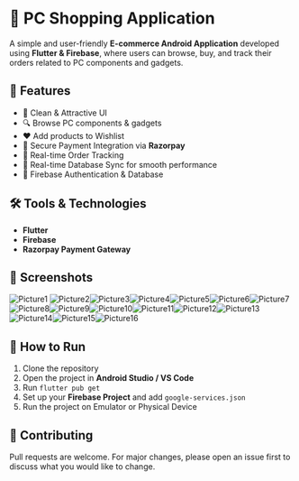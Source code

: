 # 🛒 PC Shopping Application

A simple and user-friendly **E-commerce Android Application** developed using **Flutter & Firebase**, where users can browse, buy, and track their orders related to PC components and gadgets.

## 🚀 Features

- 📱 Clean & Attractive UI
- 🔍 Browse PC components & gadgets
- ❤️ Add products to Wishlist
- 🛒 Secure Payment Integration via **Razorpay**
- 🚚 Real-time Order Tracking
- 🔄 Real-time Database Sync for smooth performance
- 📂 Firebase Authentication & Database

## 🛠️ Tools & Technologies

- **Flutter**
- **Firebase**
- **Razorpay Payment Gateway**

## 📸 Screenshots
![Picture1](https://github.com/user-attachments/assets/d78d83f8-188b-435a-aca1-89e8d2bb5f17)
![Picture2](https://github.com/user-attachments/assets/e83d67cd-fe3f-4c08-8dbe-bce122dc6265)![Picture3](https://github.com/user-attachments/assets/5e1901f8-02cf-4948-a681-10b3a5a4542a)![Picture4](https://github.com/user-attachments/assets/7d404965-e7d5-4cf6-ae6f-48fbce20189d)![Picture5](https://github.com/user-attachments/assets/7ce4ceb9-6675-49f0-8d7f-1778171666a4)![Picture6](https://github.com/user-attachments/assets/2c10aae1-eb09-41a0-88a6-3af60a775d6b)![Picture7](https://github.com/user-attachments/assets/e2d8cd10-073c-4f1d-86a5-8321c4495868)![Picture8](https://github.com/user-attachments/assets/2d530235-325c-4805-aceb-5df94420780c)![Picture9](https://github.com/user-attachments/assets/14a56fed-24ce-4b2a-92be-dae081256e6c)![Picture10](https://github.com/user-attachments/assets/c8356941-c42d-402c-b680-1a6a19f54c19)![Picture11](https://github.com/user-attachments/assets/7585896c-15c1-457e-9433-9ddb68d874e9)![Picture12](https://github.com/user-attachments/assets/547659fe-8d9e-4229-ae44-eaa1fe0cd4be)![Picture13](https://github.com/user-attachments/assets/29a6b309-a212-4e6f-8779-10d6942e2f54)![Picture14](https://github.com/user-attachments/assets/1ce37d4f-5d6d-456b-bdbf-d762554624ea)![Picture15](https://github.com/user-attachments/assets/3124447c-43d0-4d9c-b4d9-0d448c899eb0)![Picture16](https://github.com/user-attachments/assets/e02ec69a-ba61-43cc-93cb-d9a17215711d)

## 📌 How to Run

1. Clone the repository
2. Open the project in **Android Studio / VS Code**
3. Run `flutter pub get`
4. Set up your **Firebase Project** and add `google-services.json`
5. Run the project on Emulator or Physical Device

## 🤝 Contributing

Pull requests are welcome. For major changes, please open an issue first to discuss what you would like to change.


